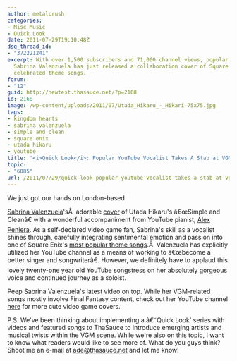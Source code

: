 ```yaml
---
author: metalcrush
categories:
- Misc Music
- Quick Look
date: 2011-07-29T19:10:48Z
dsq_thread_id:
- "372221241"
excerpt: With over 1,500 subscribers and 71,000 channel views, popular YouTube vocalist
  Sabrina Valenzuela has just released a collaboration cover of Square Enix's most
  celebrated theme songs.
forum:
- "12"
guid: http://newtest.thasauce.net/?p=2168
id: 2168
image: /wp-content/uploads/2011/07/Utada_Hikaru_-_Hikari-75x75.jpg
tags:
- kingdom hearts
- sabrina valenzuela
- simple and clean
- square enix
- utada hikaru
- youtube
title: '<i>Quick Look</i>: Popular YouTube Vocalist Takes A Stab at VGM Music'
topic:
- "6085"
url: /2011/07/29/quick-look-popular-youtube-vocalist-takes-a-stab-at-vgm-music/
---
```


<center>
</center>We just got our hands on London-based 

[Sabrina Valenzuela](http://www.youtube.com/user/SabrinaValenzuela)'sÂ  adorable [cover](http://www.youtube.com/watch?v=PoVaFzFHbFA&feature=channel_video_title) of Utada Hikaru's â€œSimple and Cleanâ€ with a wonderful accompaniment from YouTube pianist, [Alex Peniera](http://www.youtube.com/alexpeniera). As a self-declared video game fan, Sabrina's skill as a vocalist shines through, carefully integrating sentimental emotion and passion into one of Square Enix's [most popular theme songs](http://en.wikipedia.org/wiki/Hikari_%28song%29).Â  Valenzuela has explicitly utilized her YouTube channel as a means of working to â€œbecome a better singer and songwriterâ€. However, we definitely have to applaud this lovely twenty-one year old YouTube songstress on her absolutely gorgeous voice and continued journey as a soloist.

Peep Sabrina Valenzuela's latest video on top. While her VGM-related songs mostly involve Final Fantasy content, check out her YouTube channel [here](http://www.youtube.com/user/SabrinaValenzuela) for more cute video game covers.

P.S. We've been thinking about implementing a â€˜Quick Look' series with videos and featured songs to ThaSauce to introduce emerging artists and musical twists within the VGM scene. While we're also on this topic, I want to know what readers would like to see more of. What do you guys think? Shoot me an e-mail at [ade@thasauce.ne<wbr>t</wbr>](mailto:Ade@thasauce.net) and let me know!